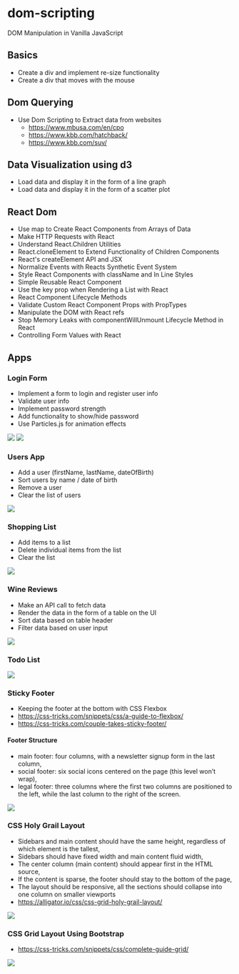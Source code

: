 # dom-scripting
DOM Manipulation in Vanilla JavaScript

## Basics 
- Create a div and implement re-size functionality
- Create a div that moves with the mouse 

## Dom Querying 
- Use Dom Scripting to Extract data from websites 
   - https://www.mbusa.com/en/cpo
   - https://www.kbb.com/hatchback/
   - https://www.kbb.com/suv/
   
## Data Visualization using d3
- Load data and display it in the form of a line graph 
- Load data and display it in the form of a scatter plot

## React Dom
- Use map to Create React Components from Arrays of Data
- Make HTTP Requests with React
- Understand React.Children Utilities
- React.cloneElement to Extend Functionality of Children Components
- React's createElement API and JSX
- Normalize Events with Reacts Synthetic Event System
- Style React Components with className and In Line Styles
- Simple Reusable React Component
- Use the key prop when Rendering a List with React
- React Component Lifecycle Methods
- Validate Custom React Component Props with PropTypes
- Manipulate the DOM with React refs
- Stop Memory Leaks with componentWillUnmount Lifecycle Method in React
- Controlling Form Values with React

## Apps 

### Login Form 
- Implement a form to login and register user info 
- Validate user info
- Implement password strength
- Add functionality to show/hide password
- Use Particles.js for animation effects

![](images/login.png) 
![](images/register.png)

### Users App
- Add a user (firstName, lastName, dateOfBirth)
- Sort users by name / date of birth
- Remove a user
- Clear the list of users

![](images/users.png)

### Shopping List
- Add items to a list
- Delete individual items from the list
- Clear the list

![](images/shopping-list.png)

### Wine Reviews
- Make an API call to fetch data
- Render the data in the form of a table on the UI 
- Sort data based on table header 
- Filter data based on user input 

![](images/wine-reviews.png)

### Todo List 

![](images/todo.png)

### Sticky Footer
- Keeping the footer at the bottom with CSS Flexbox
- https://css-tricks.com/snippets/css/a-guide-to-flexbox/
- https://css-tricks.com/couple-takes-sticky-footer/

#### Footer Structure
- main footer: four columns, with a newsletter signup form in the last column,
- social footer: six social icons centered on the page (this level won’t wrap),
- legal footer: three columns where the first two columns are positioned to the left, while the last column to the right of the screen.

![](images/sticky-footer.png) 

### CSS Holy Grail Layout
- Sidebars and main content should have the same height, regardless of which element is the tallest,
- Sidebars should have fixed width and main content fluid width,
- The center column (main content) should appear first in the HTML source,
- If the content is sparse, the footer should stay to the bottom of the page,
- The layout should be responsive, all the sections should collapse into one column on smaller viewports
- https://alligator.io/css/css-grid-holy-grail-layout/

![](images/holy-grail.png)

### CSS Grid Layout Using Bootstrap
- https://css-tricks.com/snippets/css/complete-guide-grid/

![](images/css-grid.png)